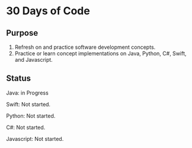 # 30 Days of Code

## Purpose
1. Refresh on and practice software development concepts.
2. Practice or learn concept implementations on Java, Python, C#, Swift, and Javascript.

## Status
Java: in Progress

Swift: Not started.

Python: Not started.

C#: Not started.

Javascript: Not started.
